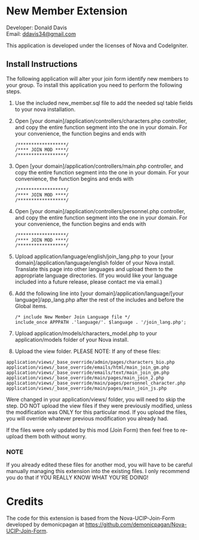 New Member Extension
====================
Developer: Donald Davis<br />
Email: <ddavis34@gmail.com>

This application is developed under the licenses of Nova and CodeIgniter.

Install Instructions
--------------------
The following application will alter your join form identify new members to your group. To install this application you need to perform the following steps.

1. Use the included new_member.sql file to add the needed sql table fields to your nova installation.

2. Open [your domain]/application/controllers/characters.php controller, and copy the entire function segment into the one in your domain. For your convenience, the function begins and ends with

    `/******************/`<br />
	`/**** JOIN MOD ****/`<br />
	`/******************/`

3. Open [your domain]/application/controllers/main.php controller, and copy the entire function segment into the one in your domain. For your convenience, the function begins and ends with

    `/******************/`<br />
	`/**** JOIN MOD ****/`<br />
	`/******************/`

4. Open [your domain]/application/controllers/personnel.php controller, and copy the entire function segment into the one in your domain. For your convenience, the function begins and ends with

    `/******************/`<br />
	`/**** JOIN MOD ****/`<br />
	`/******************/`

5. Upload application/language/english/join_lang.php to your [your domain]/application/language/english folder of your Nova install. Translate this page into other languages and upload
them to the appropriate language directories. (If you would like your language included into a future release, please contact me via email.)

6. Add the following line into [your domain]/application/language/[your language]/app_lang.php after the rest of the includes and before the Global items.

	`/* include New Member Join Language file */`<br />
	`include_once APPPATH .'language/'. $language . '/join_lang.php';`

7. Upload application/models/characters_model.php to your application/models folder of your Nova install.

8. Upload the view folder. PLEASE NOTE: If any of these files:

```
application/views/_base_override/admin/pages/characters_bio.php
application/views/_base_override/emails/html/main_join_gm.php
application/views/_base_override/emails/text/main_join_gm.php
application/views/_base_override/main/pages/main_join_2.php
application/views/_base_override/main/pages/personnel_character.php
application/views/_base_override/main/pages/main_join_js.php
```

Were changed in your application/views/ folder, you will need to skip the step. DO NOT upload the view files if they were previously modified, unless the modification was ONLY for this particular mod. If you upload the files, you will override whatever previous modification you already had. 

If the files were only updated by this mod (Join Form) then feel free to re-upload them both without worry.

### NOTE
If you already edited these files for another mod, you will have to be careful manually managing this extension into the existing files. I only recommend you do that if YOU REALLY KNOW WHAT YOU'RE DOING!

Credits
=======
The code for this extension is based from the Nova-UCIP-Join-Form developed by demonicpagan at https://github.com/demonicpagan/Nova-UCIP-Join-Form.
